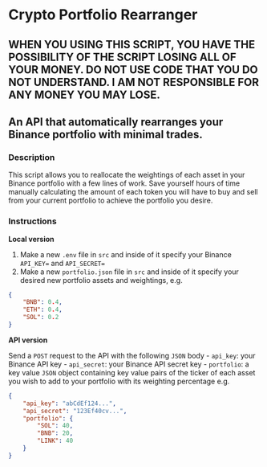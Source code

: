 # Crypto Portfolio Rearranger

## WHEN YOU USING THIS SCRIPT, YOU HAVE THE POSSIBILITY OF THE SCRIPT LOSING ALL OF YOUR MONEY. DO NOT USE CODE THAT YOU DO NOT UNDERSTAND. I AM NOT RESPONSIBLE FOR ANY MONEY YOU MAY LOSE.

## An API that automatically rearranges your Binance portfolio with minimal trades.

### Description
This script allows you to reallocate the weightings of each asset in your Binance portfolio with a few lines of work. Save yourself hours of time manually calculating the amount of each token you will have to buy and sell from your current portfolio to achieve the portfolio you desire.

### Instructions
**Local version**
1. Make a new ```.env``` file in ```src``` and inside of it specify your Binance ```API_KEY=``` and ```API_SECRET=```
2. Make a new ```portfolio.json``` file in ```src``` and inside of it specify your desired new portfolio assets and weightings, e.g. 
```json
{
    "BNB": 0.4,
    "ETH": 0.4,
    "SOL": 0.2
}
```

**API version**

Send a ```POST``` request to the API with the following ```JSON``` body
    - ```api_key```: your Binance API key
    - ```api_secret```: your Binance API secret key
    - ```portfolio```: a key value ```JSON``` object containing key value pairs of the ticker of each asset you wish to add to your portfolio with its weighting percentage
e.g.
```json
{
	"api_key": "abCdEf124...",
	"api_secret": "123Ef40cv...",
	"portfolio": {
		"SOL": 40,
		"BNB": 20,
		"LINK": 40
	}
}
```